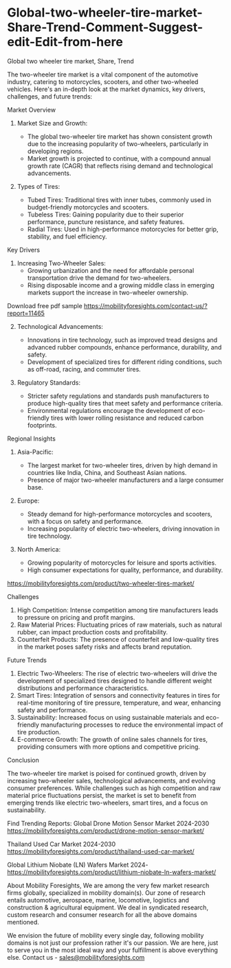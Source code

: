 # Global-two-wheeler-tire-market-Share-Trend-Comment-Suggest-edit-Edit-from-here
Global two wheeler tire market, Share, Trend  



The two-wheeler tire market is a vital component of the automotive industry, catering to motorcycles, scooters, and other two-wheeled vehicles. Here's an in-depth look at the market dynamics, key drivers, challenges, and future trends:

 Market Overview

1. Market Size and Growth:
   - The global two-wheeler tire market has shown consistent growth due to the increasing popularity of two-wheelers, particularly in developing regions.
   - Market growth is projected to continue, with a compound annual growth rate (CAGR) that reflects rising demand and technological advancements.

2. Types of Tires:
   - Tubed Tires: Traditional tires with inner tubes, commonly used in budget-friendly motorcycles and scooters.
   - Tubeless Tires: Gaining popularity due to their superior performance, puncture resistance, and safety features.
   - Radial Tires: Used in high-performance motorcycles for better grip, stability, and fuel efficiency.

 Key Drivers

1. Increasing Two-Wheeler Sales:
   - Growing urbanization and the need for affordable personal transportation drive the demand for two-wheelers.
   - Rising disposable income and a growing middle class in emerging markets support the increase in two-wheeler ownership.



Download free pdf sample 
https://mobilityforesights.com/contact-us/?report=11465 



2. Technological Advancements:
   - Innovations in tire technology, such as improved tread designs and advanced rubber compounds, enhance performance, durability, and safety.
   - Development of specialized tires for different riding conditions, such as off-road, racing, and commuter tires.

3. Regulatory Standards:
   - Stricter safety regulations and standards push manufacturers to produce high-quality tires that meet safety and performance criteria.
   - Environmental regulations encourage the development of eco-friendly tires with lower rolling resistance and reduced carbon footprints.

 Regional Insights

1. Asia-Pacific:
   - The largest market for two-wheeler tires, driven by high demand in countries like India, China, and Southeast Asian nations.
   - Presence of major two-wheeler manufacturers and a large consumer base.

2. Europe:
   - Steady demand for high-performance motorcycles and scooters, with a focus on safety and performance.
   - Increasing popularity of electric two-wheelers, driving innovation in tire technology.

3. North America:
   - Growing popularity of motorcycles for leisure and sports activities.
   - High consumer expectations for quality, performance, and durability.


https://mobilityforesights.com/product/two-wheeler-tires-market/ 


 Challenges

1. High Competition: Intense competition among tire manufacturers leads to pressure on pricing and profit margins.
2. Raw Material Prices: Fluctuating prices of raw materials, such as natural rubber, can impact production costs and profitability.
3. Counterfeit Products: The presence of counterfeit and low-quality tires in the market poses safety risks and affects brand reputation.

 Future Trends

1. Electric Two-Wheelers: The rise of electric two-wheelers will drive the development of specialized tires designed to handle different weight distributions and performance characteristics.
2. Smart Tires: Integration of sensors and connectivity features in tires for real-time monitoring of tire pressure, temperature, and wear, enhancing safety and performance.
3. Sustainability: Increased focus on using sustainable materials and eco-friendly manufacturing processes to reduce the environmental impact of tire production.
4. E-commerce Growth: The growth of online sales channels for tires, providing consumers with more options and competitive pricing.

 Conclusion

The two-wheeler tire market is poised for continued growth, driven by increasing two-wheeler sales, technological advancements, and evolving consumer preferences. While challenges such as high competition and raw material price fluctuations persist, the market is set to benefit from emerging trends like electric two-wheelers, smart tires, and a focus on sustainability.


Find Trending Reports:
Global Drone Motion Sensor Market 2024-2030
https://mobilityforesights.com/product/drone-motion-sensor-market/ 
 
Thailand Used Car Market 2024-2030
https://mobilityforesights.com/product/thailand-used-car-market/ 

Global Lithium Niobate (LN) Wafers Market 2024-
https://mobilityforesights.com/product/lithium-niobate-ln-wafers-market/ 


About Mobility Foresights,
We are among the very few market research firms globally, specialized in mobility domain(s). Our zone of research entails automotive, aerospace, marine, locomotive, logistics and construction & agricultural equipment. We deal in syndicated research, custom research and consumer research for all the above domains mentioned.

We envision the future of mobility every single day, following mobility domains is not just our profession rather it's our passion. We are here, just to serve you in the most ideal way and your fulfillment is above everything else. Contact us -  sales@mobilityforesights.com 
 

